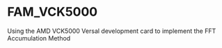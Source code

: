 # FAM_VCK5000
 Using the AMD VCK5000 Versal development card to implement the FFT Accumulation Method
